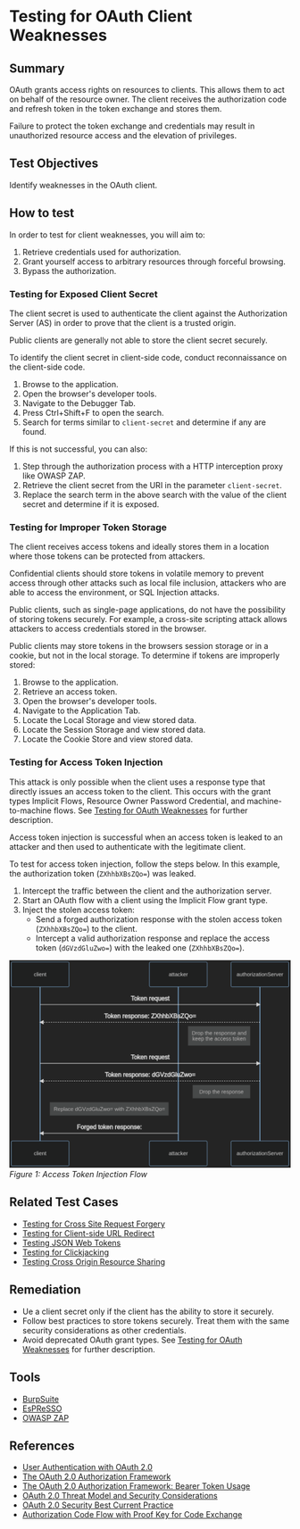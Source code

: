 # Testing for OAuth Client Weaknesses

## Summary

OAuth grants access rights on resources to clients. This allows them to act on behalf of the resource owner. The client receives the authorization code and refresh token in the token exchange and stores them.

Failure to protect the token exchange and credentials may result in unauthorized resource access and the elevation of privileges.

## Test Objectives

Identify weaknesses in the OAuth client.

## How to test

In order to test for client weaknesses, you will aim to:

1. Retrieve credentials used for authorization.
2. Grant yourself access to arbitrary resources through forceful browsing.
3. Bypass the authorization.

### Testing for Exposed Client Secret

The client secret is used to authenticate the client against the Authorization Server (AS) in order to prove that the client is a trusted origin.

Public clients are generally not able to store the client secret securely.

To identify the client secret in client-side code, conduct reconnaissance on the client-side code.

1. Browse to the application.
2. Open the browser's developer tools.
3. Navigate to the Debugger Tab.
4. Press Ctrl+Shift+F to open the search.
5. Search for terms similar to `client-secret` and determine if any are found.

If this is not successful, you can also:

1. Step through the authorization process with a HTTP interception proxy like OWASP ZAP.
2. Retrieve the client secret from the URI in the parameter `client-secret`.
3. Replace the search term in the above search with the value of the client secret and determine if it is exposed.

### Testing for Improper Token Storage

The client receives access tokens and ideally stores them in a location where those tokens can be protected from attackers.

Confidential clients should store tokens in volatile memory to prevent access through other attacks such as local file inclusion, attackers who are able to access the environment, or SQL Injection attacks.

Public clients, such as single-page applications, do not have the possibility of storing tokens securely. For example, a cross-site scripting attack allows attackers to access credentials stored in the browser.

Public clients may store tokens in the browsers session storage or in a cookie, but not in the local storage. To determine if tokens are improperly stored:

1. Browse to the application.
2. Retrieve an access token.
3. Open the browser's developer tools.
4. Navigate to the Application Tab.
5. Locate the Local Storage and view stored data.
6. Locate the Session Storage and view stored data.
7. Locate the Cookie Store and view stored data.

### Testing for Access Token Injection

This attack is only possible when the client uses a response type that directly issues an access token to the client. This occurs with the grant types Implicit Flows, Resource Owner Password Credential, and machine-to-machine flows. See [Testing for OAuth Weaknesses](05-Testing_for_OAuth_Weaknesses.md) for further description.

Access token injection is successful when an access token is leaked to an attacker and then used to authenticate with the legitimate client.

To test for access token injection, follow the steps below. In this example, the authorization token (`ZXhhbXBsZQo=`) was leaked.

1. Intercept the traffic between the client and the authorization server.
2. Start an OAuth flow with a client using the Implicit Flow grant type.
3. Inject the stolen access token:
    - Send a forged authorization response with the stolen access token (`ZXhhbXBsZQo=`) to the client.
    - Intercept a valid authorization response and replace the access token (`dGVzdGluZwo=`) with the leaked one (`ZXhhbXBsZQo=`).

[![Box](images/token-injection.png "A diagram of the access token injection flow.")](https://en.wikipedia.org/wiki/Box)\
*Figure 1: Access Token Injection Flow*

## Related Test Cases

- [Testing for Cross Site Request Forgery](../06-Session_Management_Testing/05-Testing_for_Cross_Site_Request_Forgery.md)
- [Testing for Client-side URL Redirect](../11-Client-side_Testing/04-Testing_for_Client-side_URL_Redirect.md)
- [Testing JSON Web Tokens](../06-Session_Management_Testing/10-Testing_JSON_Web_Tokens.md)
- [Testing for Clickjacking](../11-Client-side_Testing/09-Testing_for_Clickjacking.md)
- [Testing Cross Origin Resource Sharing](../11-Client-side_Testing/07-Testing_Cross_Origin_Resource_Sharing.md)

## Remediation

- Ue a client secret only if the client has the ability to store it securely.
- Follow best practices to store tokens securely. Treat them with the same security considerations as other credentials.
- Avoid deprecated OAuth grant types. See [Testing for OAuth Weaknesses](05-Testing_for_OAuth_Weaknesses.md) for further description.

## Tools

- [BurpSuite](https://portswigger.net/burp/releases)
- [EsPReSSO](https://github.com/portswigger/espresso)
- [OWASP ZAP](https://www.zaproxy.org/)

## References

- [User Authentication with OAuth 2.0](https://oauth.net/articles/authentication/)
- [The OAuth 2.0 Authorization Framework](https://datatracker.ietf.org/doc/html/rfc6749)
- [The OAuth 2.0 Authorization Framework: Bearer Token Usage](https://datatracker.ietf.org/doc/html/rfc6750)
- [OAuth 2.0 Threat Model and Security Considerations](https://datatracker.ietf.org/doc/html/rfc6819)
- [OAuth 2.0 Security Best Current Practice](https://datatracker.ietf.org/doc/html/draft-ietf-oauth-security-topics-16)
- [Authorization Code Flow with Proof Key for Code Exchange](https://auth0.com/docs/authorization/flows/authorization-code-flow-with-proof-key-for-code-exchange-pkce)
